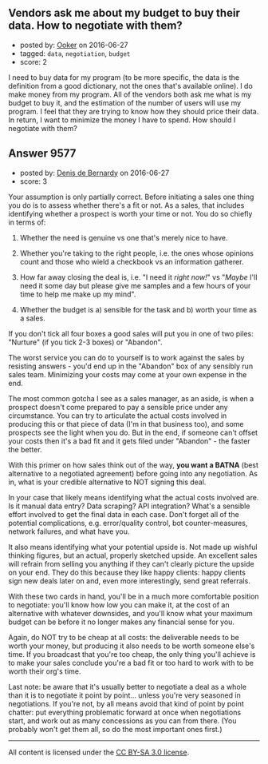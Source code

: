 ## Vendors ask me about my budget to buy their data. How to negotiate with them?

- posted by: [Ooker](https://stackexchange.com/users/3908836/ooker) on 2016-06-27
- tagged: `data`, `negotiation`, `budget`
- score: 2

I need to buy data for my program (to be more specific, the data is the definition from a good dictionary, not the ones that's available online). I do make money from my program. All of the vendors both ask me what is my budget to buy it, and the estimation of the number of users will use my program. I feel that they are trying to know how they should price their data. In return, I want to minimize the money I have to spend. How should I negotiate with them?


## Answer 9577

- posted by: [Denis de Bernardy](https://stackexchange.com/users/182468/denis-de-bernardy) on 2016-06-27
- score: 3

Your assumption is only partially correct. Before initiating a sales one thing you do is to assess whether there's a fit or not. As a sales, that includes identifying whether a prospect is worth your time or not. You do so chiefly in terms of:

1. Whether the need is genuine vs one that's merely nice to have.

2. Whether you're taking to the right people, i.e. the ones whose opinions count and those who wield a checkbook vs an information gatherer.

3. How far away closing the deal is, i.e. "I need it _right now!_" vs "_Maybe_ I'll need it some day but please give me samples and a few hours of your time to help me make up my mind".

4. Whether the budget is a) sensible for the task and b) worth your time as a sales.

If you don't tick all four boxes a good sales will put you in one of two piles: "Nurture" (if you tick 2-3 boxes) or "Abandon".

The worst service you can do to yourself is to work against the sales by resisting answers - you'd end up in the "Abandon" box of any sensibly run sales team. Minimizing your costs may come at your own expense in the end.

The most common gotcha I see as a sales manager, as an aside, is when a prospect doesn't come prepared to pay a sensible price under any circumstance. You can try to articulate the actual costs involved in producing this or that piece of data (I'm in that business too), and some prospects see the light when you do. But in the end, if someone can't offset your costs then it's a bad fit and it gets filed under "Abandon" - the faster the better.

With this primer on how sales think out of the way, **you want a BATNA** (best alternative to a negotiated agreement) before going into any negotiation. As in, what is your credible alternative to NOT signing this deal.

In your case that likely means identifying what the actual costs involved are. Is it manual data entry? Data scraping? API integration? What's a sensible effort involved to get the final data in each case. Don't forget all of the potential complications, e.g. error/quality control, bot counter-measures, network failures, and what have you.

It also means identifying what your potential upside is. Not made up wishful thinking figures, but an actual, properly sketched upside. An excellent sales will refrain from selling you anything if they can't clearly picture the upside on your end. They do this because they like happy clients: happy clients sign new deals later on and, even more interestingly, send great referrals.

With these two cards in hand, you'll be in a much more comfortable position to negotiate: you'll know how low you can make it, at the cost of an alternative with whatever downsides, and you'll know what your maximum budget can be before it no longer makes any financial sense for you.

Again, do NOT try to be cheap at all costs: the deliverable needs to be worth your money, but producing it also needs to be worth someone else's time. If you broadcast that you're too cheap, the only thing you'll achieve is to make your sales conclude you're a bad fit or too hard to work with to be worth their org's time.

Last note: be aware that it's usually better to negotiate a deal as a whole than it is to negotiate it point by point... unless you're very seasoned in negotiations. If you're not, by all means avoid that kind of point by point chatter: put everything problematic forward at once when negotiations start, and work out as many concessions as you can from there. (You probably won't get them all, so do the most important ones first.)



---

All content is licensed under the [CC BY-SA 3.0 license](https://creativecommons.org/licenses/by-sa/3.0/).
